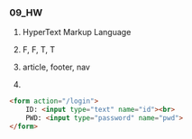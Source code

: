 ### 09_HW

1. HyperText Markup Language

2. F, F, T, T
3. article, footer, nav

4. 

```html
<form action="/login">
    ID: <input type="text" name="id"><br>
    PWD: <input type="password" name="pwd">   
</form>
```